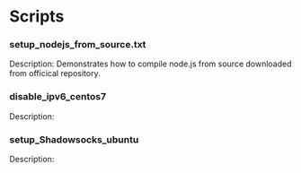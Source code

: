 Scripts
====================

### setup_nodejs_from_source.txt 
Description: Demonstrates how to compile node.js from source downloaded from officical repository.

###  disable_ipv6_centos7
Description: 

###  setup_Shadowsocks_ubuntu
Description: 
